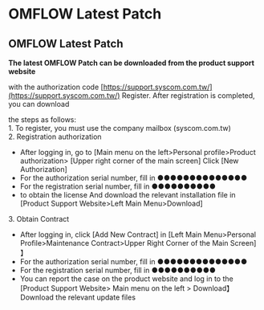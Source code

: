 # OMFLOW Latest Patch

## OMFLOW Latest Patch

**The latest OMFLOW Patch can be downloaded from the product support website**

with the authorization code [https://support.syscom.com.tw/](https://support.syscom.com.tw/) Register. After registration is completed, you can download

the steps as follows:\
1\. To register, you must use the company mailbox (syscom.com.tw)\
2\. Registration authorization

* After logging in, go to \[Main menu on the left>Personal profile>Product authorization> \[Upper right corner of the main screen] Click \[New Authorization]
* For the authorization serial number, fill in ●●●●●●●●●●●●●●
* For the registration serial number, fill in ●●●●●●●●●●
* to obtain the license And download the relevant installation file in \[Product Support Website>Left Main Menu>Download]

3\. Obtain Contract

* After logging in, click \[Add New Contract] in \[Left Main Menu>Personal Profile>Maintenance Contract>Upper Right Corner of the Main Screen] 】
* For the authorization serial number, fill in ●●●●●●●●●●●●●●
* For the registration serial number, fill in ●●●●●●●●●●
* You can report the case on the product website and log in to the \[Product Support Website> Main menu on the left > Download】Download the relevant update files
